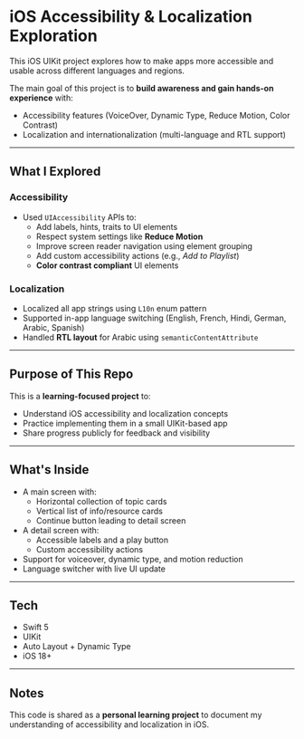 # iOS Accessibility & Localization Exploration

This iOS UIKit project explores how to make apps more accessible and usable across different languages and regions.

The main goal of this project is to **build awareness and gain hands-on experience** with:

- Accessibility features (VoiceOver, Dynamic Type, Reduce Motion, Color Contrast)
- Localization and internationalization (multi-language and RTL support)

---

## What I Explored

### Accessibility
- Used `UIAccessibility` APIs to:
  - Add labels, hints, traits to UI elements
  - Respect system settings like **Reduce Motion**
  - Improve screen reader navigation using element grouping
  - Add custom accessibility actions (e.g., *Add to Playlist*)
  -  **Color contrast compliant** UI elements

### Localization
- Localized all app strings using `L10n` enum pattern
- Supported in-app language switching (English, French, Hindi, German, Arabic, Spanish)
- Handled **RTL layout** for Arabic using `semanticContentAttribute`

---

## Purpose of This Repo

This is a **learning-focused project** to:
- Understand iOS accessibility and localization concepts
- Practice implementing them in a small UIKit-based app
- Share progress publicly for feedback and visibility

---

## What's Inside

- A main screen with:
  - Horizontal collection of topic cards
  - Vertical list of info/resource cards
  - Continue button leading to detail screen
- A detail screen with:
  - Accessible labels and a play button
  - Custom accessibility actions
- Support for voiceover, dynamic type, and motion reduction
- Language switcher with live UI update

---

## Tech

- Swift 5
- UIKit
- Auto Layout + Dynamic Type
- iOS 18+

---

## Notes

This code is shared as a **personal learning project** to document my understanding of accessibility and localization in iOS.
